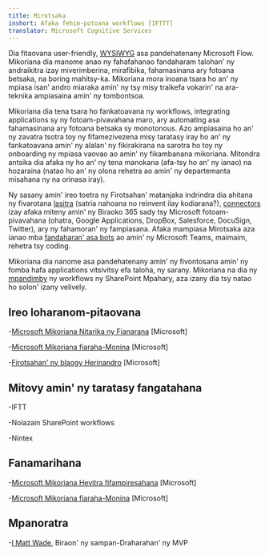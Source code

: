 ```yaml
---
title: Mirotsaka
inshort: Afaka fehim-potoana workflows [IFTTT]
translator: Microsoft Cognitive Services
---
```



Dia fitaovana user-friendly, [WYSIWYG](https://en.wikipedia.org/wiki/WYSIWYG) asa pandehatenany Microsoft Flow. Mikoriana dia manome anao ny fahafahanao fandaharam talohan' ny andraikitra izay miverimberina, mirafibika, fahamasinana ary fotoana betsaka, na boring mahitsy-ka. Mikoriana mora inoana tsara ho an' ny mpiasa isan' andro miaraka amin' ny tsy misy traikefa vokarin' na ara-teknika ampiasaina amin' ny tombontsoa.

Mikoriana dia tena tsara ho fankatoavana ny workflows, integrating applications sy ny fotoam-pivavahana maro, ary automating asa fahamasinana ary fotoana betsaka sy monotonous. Azo ampiasaina ho an' ny zavatra tsotra toy ny fifamezivezena misy taratasy iray ho an' ny fankatoavana amin' ny alalan' ny fikirakirana na sarotra ho toy ny onboarding ny mpiasa vaovao ao amin' ny fikambanana mikoriana. Mitondra antsika dia afaka ny ho an' ny tena manokana (afa-tsy ho an' ny ianao) na hozaraina (natao ho an' ny olona rehetra ao amin' ny departemanta misahana ny na orinasa iray).

Ny sasany amin' ireo toetra ny Firotsahan' matanjaka indrindra dia ahitana ny fivarotana [lasitra](https://flow.microsoft.com/en-us/templates/) (satria nahoana no reinvent ilay kodiarana?), [connectors](https://flow.microsoft.com/en-us/connectors/) izay afaka miteny amin' ny Biraoko 365 sady tsy Microsoft fotoam-pivavahana (ohatra, Google Applications, DropBox, Salesforce, DocuSign, Twitter), ary ny fahamoran' ny fampiasana. Afaka mampiasa Mirotsaka aza ianao mba [fandaharan' asa bots](https://blog.getbizzy.io/introducing-bizzy-templates-b191b38d2370) ao amin' ny Microsoft Teams, maimaim, rehetra tsy coding.

Mikoriana dia nanome asa pandehatenany amin' ny fivontosana amin' ny fomba hafa applications vitsivitsy efa taloha, ny sarany. Mikoriana na dia ny [mpandimby](https://docs.microsoft.com/en-us/flow/frequently-asked-questions) ny workflows ny SharePoint Mpahary, aza izany dia tsy natao ho solon' izany velively.

Ireo loharanom-pitaovana
---------

-[Microsoft Mikoriana Nitarika ny Fianarana](https://docs.microsoft.com/en-us/flow/guided-learning/)
    \[Microsoft\]

-[Microsoft Mikoriana fiaraha-Monina](https://powerusers.microsoft.com/t5/Microsoft-Flow-Community/ct-p/FlowCommunity)
    \[Microsoft\]

-[Firotsahan' ny blaogy Herinandro](https://flow.microsoft.com/en-us/blog/category/flow-of-the-week/)
    \[Microsoft\]

Mitovy amin' ny taratasy fangatahana
--------------------

-IFTT

-Nolazain SharePoint workflows

-Nintex

Fanamarihana
--------------------

-[Microsoft Mikoriana Hevitra fifampiresahana](https://powerusers.microsoft.com/t5/Flow-Ideas/idb-p/FlowIdeas)
    \[Microsoft\]

-[Microsoft Mikoriana fiaraha-Monina](https://powerusers.microsoft.com/t5/Microsoft-Flow-Community/ct-p/FlowCommunity)
    \[Microsoft\]

Mpanoratra
---------

-[I Matt Wade](https://www.linkedin.com/in/thatmattwade/), Biraon' ny sampan-Draharahan' ny MVP


